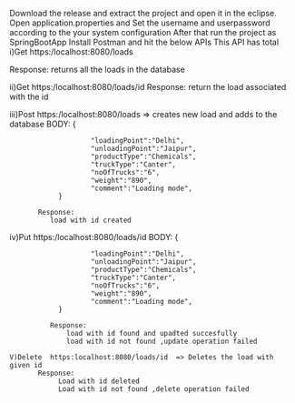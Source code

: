 Download the release and extract the project and open it in the eclipse.
Open application.properties and Set the username and userpassword according to the your system configuration
After that run the project as SpringBootApp
Install Postman and hit the below APIs
This API has total 
 i)Get https:/localhost:8080/loads 
 
   Response:
       returns all the loads in the database

       
 ii)Get https:/localhost:8080/loads/id 
    Response:
        return the load associated with the id

        
 iii)Post https:/localhost:8080/loads  => creates new load and adds to the database
          BODY:
               {

                        "loadingPoint":"Delhi",
                        "unloadingPoint":"Jaipur",
                        "productType":"Chemicals",
                        "truckType":"Canter",
                        "noOfTrucks":"6",
                        "weight":"890",
                        "comment":"Loading mode",
                }

           Response:
              load with id created
          
  iv)Put https:/localhost:8080/loads/id
            BODY:
               {

                        "loadingPoint":"Delhi",
                        "unloadingPoint":"Jaipur",
                        "productType":"Chemicals",
                        "truckType":"Canter",
                        "noOfTrucks":"6",
                        "weight":"890",
                        "comment":"Loading mode",
                }

              Response:
                  load with id found and upadted succesfully
                  load with id not found ,update operation failed

    V)Delete  https:localhost:8080/loads/id  => Deletes the load with given id 
           Response:
                Load with id deleted
                Load with id not found ,delete operation failed
    
